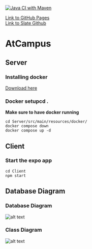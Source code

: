 [![Java CI with Maven](https://github.com/ToMrArcher/AtCampus/actions/workflows/maven.yml/badge.svg)](https://github.com/ToMrArcher/AtCampus/actions/workflows/maven.yml)

[Link to GitHub Pages](https://tomrarcher.github.io/atcampus-slate) <br>
[Link to Slate Github](https://github.com/tomrarcher/atcampus-slate)

# AtCampus 

## Server

### Installing docker
[Download here](https://docs.docker.com/get-docker/)

### Docker setupcd .
**Make sure to have docker running**
```console
cd Server/src/main/resources/docker/
docker compose down
docker compose up -d
```
## Client

### Start the expo app

```console
cd Client
npm start
```

## Database Diagram

### Database Diagram
![alt text](https://www.plantuml.com/plantuml/png/hLLDZzCm4BtdL_Z6WXIwVAn0aH2BaDW3QBK2SOxSUDfwPNk2xIoijllVQUocqmarua0FZMRUo_ZvpTYv357wE5XJFTd4s8TciUYDT6FcUOTsWSjRw6Ajj5nxQQiANDJnNdmFuCD39NQ_PsBO1QrMZJ3erkB3bNYVWBfEZuIkj0-nTT928-waxpRIdxqwVogkhubZv1-KrpCAMAaDmI_EPtWlG_Y9NX7bvSN5ZB911wqRx1ByKQKPAtGRHBFVqQVFl8B7qOiYkD86Mctb6hWC8YaPeUqyo0WxgMCKjOMnpkF1uMz9mMHnrbCsEUFCFRA7Ybvv7FgfvdeCKial9qfck52HS0MXyxgF6bqZ8loAX1Kzo6Z1uWnAPRKZx6oqBSoNBhl8vfHjEld_zvqd3g5pQIS07TgLl4El8pHYYMX0El5EhAG9C76IsblKhYms2VqAFmO8CV0k-PpzZvh_GSyD7kdenw2uVeBRgACvQlWR6fO4Br7Tvo5XwM8VYK9TO_D2KZ-YjU18RPVZijw9m3KHKfR5MKcULYHhXhDvAuY_oHVAmUaSbhLF17ustnuEUvLkP_68TRtTxYyIbfjMt2Utsxh6Xpn-B4N7fqh_F3rdy_dbRt0e3TQaXOhb9XAIQ5Lr2KwD7wZV)

### Class Diagram
![alt text](https://www.plantuml.com/plantuml/png/nLNDRjim3BxxANIR2wphtHYAhCqm1EY6OK4VGBEOL81_34lUK0nzzqaq8ykSehIdvQ14vFSn7obIsXWhHpkrJV7koTh1L3StGoCxR_bGz-rDtKXZhfMMnr6sHQ4x2-D1rY0U3Om_OEZ_5C9z3hfJtdBt_BcLkYd1hvNOsr5tnwiAqIkWkNlUrqzztvG6loenRntswsJbpmOUjB4VFVIM4x-FlLTJ3lDt9SYGvBx4eh-C_JIiLQF91VqcMoWxjqIgusY8k-MqN1AS-iBBbr7ZtUNabfsgn4EVLnCAWzRow5V6ozI4YhVMGSPGwrHroBMAHWLO1vjjfrebGX6BwUgDPQASPPrb9N33alGubkHztxRGiNXaT24zenpSKk7VidY4mv0u3tXwUnX_wHhcS9jFa-r_wn6Kc6WmgZ0Y787I4R8qP2eAEfTGQ-mYP0jMwiQ8qcz4gxl9YDrMo4w9hRHmFu9RrHMoZc0lZ-c2orURZsW8lbEbflwBWqw3aXR-WRp7PAiubpJBDTn1Dx1hvH4YjlRxnp6PXrIAHYdz3ykHOch_yKmPTbYcCanQ2cV2l9scAA2Yl4ABuEvoZxpjKkGiLl7NSFYTpgwl39VVmNdcqb1eO7qOT_dI9xWzTHEDGmOOEcgMnLlgmi7nEpDpMt9eI2K61JLKO2xdSh_n5o7t530mrqJcI5HlB5VqbeaQ79yaqw_COy4x8tujLZGksziGeA012txBtI4bUcdEPbMZcqGJzfMPPPujdXf_k3YLPqZsA4co940-rI9w0CNrzMsu5hbZEReaPV7YB-vEUowGCkwuhxap7aB2dQFEo3DSgbBifHDC-k8My3ZEOmvUWM83dPhQvYy0)
